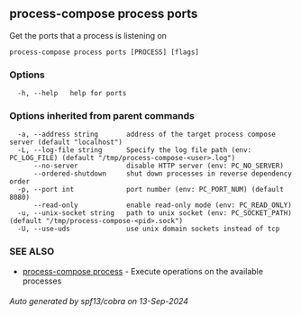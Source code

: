 ## process-compose process ports

Get the ports that a process is listening on

```
process-compose process ports [PROCESS] [flags]
```

### Options

```
  -h, --help   help for ports
```

### Options inherited from parent commands

```
  -a, --address string       address of the target process compose server (default "localhost")
  -L, --log-file string      Specify the log file path (env: PC_LOG_FILE) (default "/tmp/process-compose-<user>.log")
      --no-server            disable HTTP server (env: PC_NO_SERVER)
      --ordered-shutdown     shut down processes in reverse dependency order
  -p, --port int             port number (env: PC_PORT_NUM) (default 8080)
      --read-only            enable read-only mode (env: PC_READ_ONLY)
  -u, --unix-socket string   path to unix socket (env: PC_SOCKET_PATH) (default "/tmp/process-compose-<pid>.sock")
  -U, --use-uds              use unix domain sockets instead of tcp
```

### SEE ALSO

* [process-compose process](process-compose_process.md)	 - Execute operations on the available processes

###### Auto generated by spf13/cobra on 13-Sep-2024
